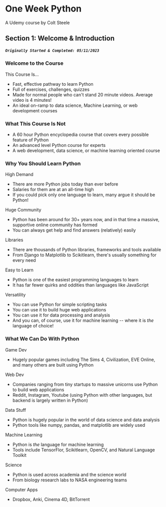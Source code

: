 # One Week Python

A Udemy course by Colt Steele

## Section 1: Welcome & Introduction

##### `Originally Started & Completed: 05/11/2023`

### Welcome to the Course

This Course Is...

- Fast, effective pathway to learn Python
- Full of exercises, challenges, quizzes
- Made for normal people who can't stand 20 minute videos. Average video is 4 minutes!
- An ideal on-ramp to data science, Machine Learning, or web development courses

### What This Course Is Not

- A 60 hour Python encyclopedia course that covers every possible feature of Python
- An advanced level Python course for experts
- A web development, data science, or machine learning oriented course

### Why You Should Learn Python

High Demand

- There are more Python jobs today than ever before
- Salaries for them are at an all-time high
- If you could pick only one language to learn, many argue it should be Python!

Huge Community

- Python has been around for 30+ years now, and in that time a massive, supportive online community has formed
- You can always get help and find answers (relatively) easily

Libraries

- There are thousands of Python libraries, frameworks and tools available
- From Django to Matplotlib to Scikitlearn, there's usually something for every need

Easy to Learn

- Python is one of the easiest programming languages to learn
- It has far fewer quirks and oddities than languages like JavaScript

Versatility

- You can use Python for simple scripting tasks
- You can use it to build huge web applications
- You can use it for data processing and analysis
- And you can, of course, use it for machine learning -- where it is _the_ language of choice!

### What We Can Do With Python

Game Dev

- Hugely popular games including The Sims 4, Civilization, EVE Online, and many others are built using Python

Web Dev

- Companies ranging from tiny startups to massive unicorns use Python to build web applications
- Reddit, Instagram, Youtube (using Python with other languages, but backend is largely written in Python)

Data Stuff

- Python is hugely popular in the world of data science and data analysis
- Python tools like numpy, pandas, and matplotlib are widely used

Machine Learning

- Python is _the_ language for machine learning
- Tools include TensorFlor, Scikitlearn, OpenCV, and Natural Language Toolkit

Science

- Python is used across academia and the science world
- From biology research labs to NASA engineering teams

Computer Apps

- Dropbox, Anki, Cinema 4D, BitTorrent
